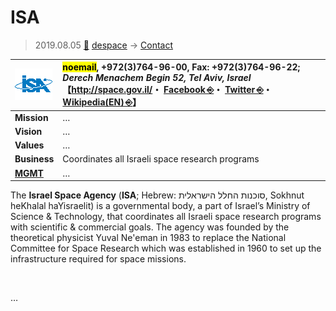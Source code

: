 # ISA
> 2019.08.05 [🚀](../../index/index.md) [despace](../index.md) → [Contact](../contact.md)

|[![](../f/contact/i/isa_logo1_thumb.png)](../f/contact/i/isa_logo1.png)|<mark>noemail</mark>, +972(3)764-96-00, Fax: +972(3)764-96-22;<br> *Derech Menachem Begin 52, Tel Aviv, Israel*<br> 【<http://space.gov.il/>・ [Facebook ⎆](https://he-il.facebook.com/IsraelSpaceAgency)・ [Twitter ⎆](https://twitter.com/ILSpaceAgency?lang=he)・ [Wikipedia(EN) ⎆](https://en.wikipedia.org/wiki/Israel_Space_Agency)】|
|:--|:--|
|**Mission**|…|
|**Vision**|…|
|**Values**|…|
|**Business**|Coordinates all Israeli space research programs|
|**[MGMT](../mgmt.md)**|…|

The **Israel Space Agency** (**ISA**; Hebrew: סוכנות החלל הישראלית, Sokhnut heKhalal haYisraelit) is a governmental body, a part of Israel’s Ministry of Science & Technology, that coordinates all Israeli space research programs with scientific & commercial goals. The agency was founded by the theoretical physicist Yuval Ne'eman in 1983 to replace the National Committee for Space Research which was established in 1960 to set up the infrastructure required for space missions.


<p style="page-break-after:always"> </p>

…
